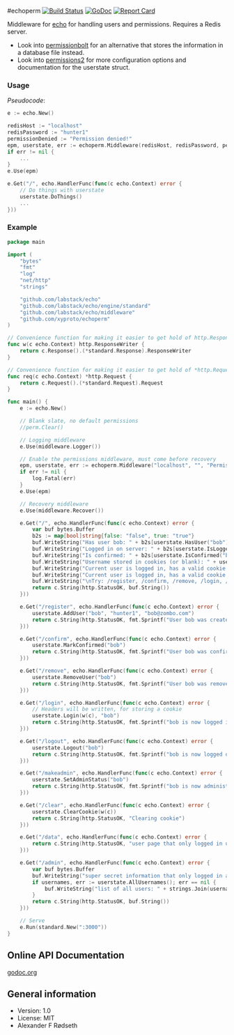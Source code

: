 #echoperm [![Build Status](https://travis-ci.org/xyproto/echoperm.svg?branch=master)](https://travis-ci.org/xyproto/echoperm) [![GoDoc](https://godoc.org/github.com/xyproto/echoperm?status.svg)](http://godoc.org/github.com/xyproto/echoperm) [![Report Card](https://img.shields.io/badge/go_report-A+-brightgreen.svg?style=flat)](http://goreportcard.com/report/xyproto/echoperm)



Middleware for [echo](https://github.com/labstack/echo) for handling users and permissions. Requires a Redis server.

* Look into [permissionbolt](https://github.com/xyproto/permissionbolt) for an alternative that stores the information in a database file instead.
* Look into [permissions2](https://github.com/xyproto/permissions2) for more configuration options and documentation for the userstate struct.

### Usage

*Pseudocode*:

~~~go
e := echo.New()

redisHost := "localhost"
redisPassword := "hunter1"
permissionDenied := "Permission denied!"
epm, userstate, err := echoperm.Middleware(redisHost, redisPassword, permissionDenied)
if err != nil {
    ...
}
e.Use(epm)

e.Get("/", echo.HandlerFunc(func(c echo.Context) error {
    // Do things with userstate
    userstate.DoThings()
    ...
}))
~~~

### Example

~~~go
package main

import (
	"bytes"
	"fmt"
	"log"
	"net/http"
	"strings"

	"github.com/labstack/echo"
	"github.com/labstack/echo/engine/standard"
	"github.com/labstack/echo/middleware"
	"github.com/xyproto/echoperm"
)

// Convenience function for making it easier to get hold of http.ResponseWriter
func w(c echo.Context) http.ResponseWriter {
	return c.Response().(*standard.Response).ResponseWriter
}

// Convenience function for making it easier to get hold of *http.Request
func req(c echo.Context) *http.Request {
	return c.Request().(*standard.Request).Request
}

func main() {
	e := echo.New()

	// Blank slate, no default permissions
	//perm.Clear()

	// Logging middleware
	e.Use(middleware.Logger())

	// Enable the permissions middleware, must come before recovery
	epm, userstate, err := echoperm.Middleware("localhost", "", "Permission denied!")
	if err != nil {
		log.Fatal(err)
	}
	e.Use(epm)

	// Recovery middleware
	e.Use(middleware.Recover())

	e.Get("/", echo.HandlerFunc(func(c echo.Context) error {
		var buf bytes.Buffer
		b2s := map[bool]string{false: "false", true: "true"}
		buf.WriteString("Has user bob: " + b2s[userstate.HasUser("bob")] + "\n")
		buf.WriteString("Logged in on server: " + b2s[userstate.IsLoggedIn("bob")] + "\n")
		buf.WriteString("Is confirmed: " + b2s[userstate.IsConfirmed("bob")] + "\n")
		buf.WriteString("Username stored in cookies (or blank): " + userstate.Username(req(c)) + "\n")
		buf.WriteString("Current user is logged in, has a valid cookie and *user rights*: " + b2s[userstate.UserRights(req(c))] + "\n")
		buf.WriteString("Current user is logged in, has a valid cookie and *admin rights*: " + b2s[userstate.AdminRights(req(c))] + "\n")
		buf.WriteString("\nTry: /register, /confirm, /remove, /login, /logout, /makeadmin, /clear, /data and /admin")
		return c.String(http.StatusOK, buf.String())
	}))

	e.Get("/register", echo.HandlerFunc(func(c echo.Context) error {
		userstate.AddUser("bob", "hunter1", "bob@zombo.com")
		return c.String(http.StatusOK, fmt.Sprintf("User bob was created: %v\n", userstate.HasUser("bob")))
	}))

	e.Get("/confirm", echo.HandlerFunc(func(c echo.Context) error {
		userstate.MarkConfirmed("bob")
		return c.String(http.StatusOK, fmt.Sprintf("User bob was confirmed: %v\n", userstate.IsConfirmed("bob")))
	}))

	e.Get("/remove", echo.HandlerFunc(func(c echo.Context) error {
		userstate.RemoveUser("bob")
		return c.String(http.StatusOK, fmt.Sprintf("User bob was removed: %v\n", !userstate.HasUser("bob")))
	}))

	e.Get("/login", echo.HandlerFunc(func(c echo.Context) error {
		// Headers will be written, for storing a cookie
		userstate.Login(w(c), "bob")
		return c.String(http.StatusOK, fmt.Sprintf("bob is now logged in: %v\n", userstate.IsLoggedIn("bob")))
	}))

	e.Get("/logout", echo.HandlerFunc(func(c echo.Context) error {
		userstate.Logout("bob")
		return c.String(http.StatusOK, fmt.Sprintf("bob is now logged out: %v\n", !userstate.IsLoggedIn("bob")))
	}))

	e.Get("/makeadmin", echo.HandlerFunc(func(c echo.Context) error {
		userstate.SetAdminStatus("bob")
		return c.String(http.StatusOK, fmt.Sprintf("bob is now administrator: %v\n", userstate.IsAdmin("bob")))
	}))

	e.Get("/clear", echo.HandlerFunc(func(c echo.Context) error {
		userstate.ClearCookie(w(c))
		return c.String(http.StatusOK, "Clearing cookie")
	}))

	e.Get("/data", echo.HandlerFunc(func(c echo.Context) error {
		return c.String(http.StatusOK, "user page that only logged in users must see!")
	}))

	e.Get("/admin", echo.HandlerFunc(func(c echo.Context) error {
		var buf bytes.Buffer
		buf.WriteString("super secret information that only logged in administrators must see!\n\n")
		if usernames, err := userstate.AllUsernames(); err == nil {
			buf.WriteString("list of all users: " + strings.Join(usernames, ", "))
		}
		return c.String(http.StatusOK, buf.String())
	}))

	// Serve
	e.Run(standard.New(":3000"))
}
~~~

Online API Documentation
------------------------

[godoc.org](http://godoc.org/github.com/xyproto/echoperm)


General information
-------------------

* Version: 1.0
* License: MIT
* Alexander F Rødseth

